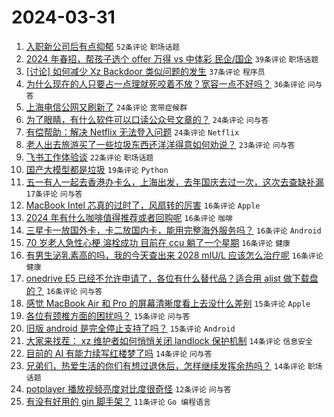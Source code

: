 # 2024-03-31

1. [入职新公司后有点抑郁](https://www.v2ex.com/t/1028530) `52条评论` `职场话题`
1. [2024 年春招，帮孩子选个 offer 万得 vs 中体彩 民企/国企](https://www.v2ex.com/t/1028501) `39条评论` `职场话题`
1. [[讨论] 如何减少 Xz Backdoor 类似问题的发生](https://www.v2ex.com/t/1028563) `37条评论` `程序员`
1. [为什么现在的人只要占一点理就死咬着不放？宽容一点不好吗？](https://www.v2ex.com/t/1028524) `36条评论` `问与答`
1. [上海电信公网又刷新了](https://www.v2ex.com/t/1028494) `24条评论` `宽带症候群`
1. [为了眼睛，有什么软件可以口读公众号文章的？](https://www.v2ex.com/t/1028497) `24条评论` `问与答`
1. [有偿帮助：解决 Netflix 无法登入问题](https://www.v2ex.com/t/1028603) `24条评论` `Netflix`
1. [老人出去旅游买了一些垃圾东西还洋洋得意如何劝说？](https://www.v2ex.com/t/1028592) `23条评论` `问与答`
1. [飞书工作体验谈](https://www.v2ex.com/t/1028575) `22条评论` `职场话题`
1. [国产大模型都是垃圾](https://www.v2ex.com/t/1028510) `19条评论` `Python`
1. [五一有人一起去香港办卡么，上海出发，去年国庆去过一次，这次去查缺补漏](https://www.v2ex.com/t/1028574) `17条评论` `问与答`
1. [MacBook Intel 芯真的过时了，风扇转的厉害](https://www.v2ex.com/t/1028604) `16条评论` `Apple`
1. [2024 年有什么咖啡值得推荐或者回购呢](https://www.v2ex.com/t/1028577) `16条评论` `咖啡`
1. [三星卡一放国外卡，卡二放国内卡，能用完整海外服务吗？](https://www.v2ex.com/t/1028576) `16条评论` `Android`
1. [70 岁老人急性心梗 溶栓成功 目前在 ccu 躺了一个星期](https://www.v2ex.com/t/1028570) `16条评论` `健康`
1. [有男生泌乳素高的吗，我的今天查出来 2028 mIU/L 应该怎么治疗呢](https://www.v2ex.com/t/1028541) `16条评论` `健康`
1. [onedrive E5 已经不允许申请了，各位有什么替代品？适合用 alist 做下载盘的？](https://www.v2ex.com/t/1028513) `16条评论` `问与答`
1. [感觉 MacBook Air 和 Pro 的屏幕清晰度看上去没什么差别](https://www.v2ex.com/t/1028586) `15条评论` `Apple`
1. [各位有颈椎方面的困扰吗？](https://www.v2ex.com/t/1028557) `15条评论` `问与答`
1. [旧版 android 是完全停止支持了吗？](https://www.v2ex.com/t/1028521) `15条评论` `Android`
1. [大家来找茬： xz 维护者如何悄悄关闭 landlock 保护机制](https://www.v2ex.com/t/1028585) `14条评论` `信息安全`
1. [目前的 AI 有能力续写红楼梦了吗](https://www.v2ex.com/t/1028583) `14条评论` `问与答`
1. [兄弟们，热爱生活的你们有想过退休后，怎样继续发挥余热吗？](https://www.v2ex.com/t/1028516) `14条评论` `职场话题`
1. [potplayer 播放视频亮度对比度很奇怪](https://www.v2ex.com/t/1028515) `12条评论` `问与答`
1. [有没有好用的 gin 脚手架？](https://www.v2ex.com/t/1028529) `11条评论` `Go 编程语言`
